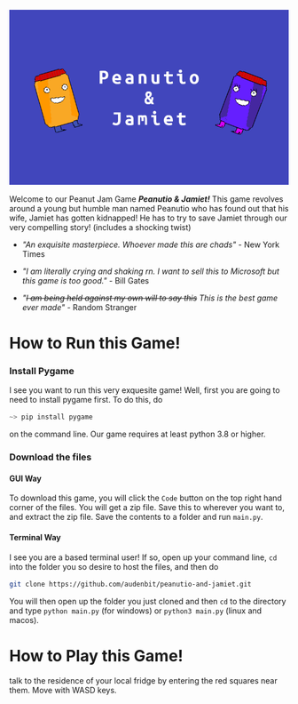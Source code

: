 [![Logo](assets/logo.png)](https://github.com/audenbit/peanutio-and-jamiet)

Welcome to our Peanut Jam Game ***Peanutio & Jamiet!*** This game revolves around a young but humble man named Peanutio who has found out that his wife, Jamiet has gotten kidnapped! He has to try to save Jamiet through our very compelling story! (includes a shocking twist)

- *"An exquisite masterpiece. Whoever made this are chads"* - New York Times

- *"I am literally crying and shaking rn. I want to sell this to Microsoft but this game is too good."* - Bill Gates

- *"~~I am being held against my own will to say this~~ This is the best game ever made"* - Random Stranger

# How to Run this Game!
### Install Pygame
I see you want to run this very exquesite game! Well, first you are going to need to install pygame first. To do this, do
```python
~> pip install pygame
```
on the command line. Our game requires at least python 3.8 or higher.

### Download the files

#### GUI Way
To download this game, you will click the `Code` button on the top right hand corner of the files. You will get a zip file. Save this to wherever you want to, and extract the zip file. Save the contents to a folder and run `main.py`.

#### Terminal Way
I see  you are a based terminal user! If so, open up your command line, `cd` into the folder you so desire to host the files, and then do
```zsh
git clone https://github.com/audenbit/peanutio-and-jamiet.git
```
You will then open up the folder you just cloned and then `cd` to the directory and type `python main.py` (for windows) or `python3 main.py` (linux and macos).

# How to Play this Game!
talk to the residence of your local fridge by entering the red squares near them. Move with WASD keys.